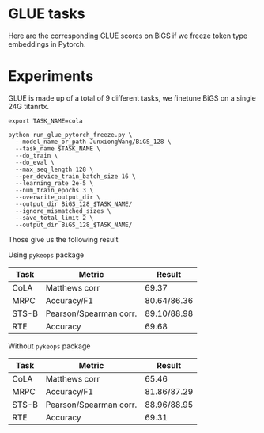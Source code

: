 # GLUE tasks

Here are the corresponding GLUE scores on BiGS if we freeze token type embeddings in Pytorch.

# Experiments 

GLUE is made up of a total of 9 different tasks, we finetune BiGS on a single 24G titanrtx.

```
export TASK_NAME=cola

python run_glue_pytorch_freeze.py \
  --model_name_or_path JunxiongWang/BiGS_128 \
  --task_name $TASK_NAME \
  --do_train \
  --do_eval \
  --max_seq_length 128 \
  --per_device_train_batch_size 16 \
  --learning_rate 2e-5 \
  --num_train_epochs 3 \
  --overwrite_output_dir \
  --output_dir BiGS_128_$TASK_NAME/
  --ignore_mismatched_sizes \
  --save_total_limit 2 \
  --output_dir BiGS_128_$TASK_NAME/
```

Those give us the following result

Using `pykeops` package

| Task  | Metric                       | Result      |
|-------|------------------------------|-------------|
| CoLA  | Matthews corr                | 69.37|
| MRPC  | Accuracy/F1                  | 80.64/86.36|
| STS-B | Pearson/Spearman corr.       | 89.10/88.98|
| RTE   | Accuracy                     | 69.68|

Without `pykeops` package

| Task  | Metric                       | Result      |
|-------|------------------------------|-------------|
| CoLA  | Matthews corr                | 65.46|
| MRPC  | Accuracy/F1                  | 81.86/87.29|
| STS-B | Pearson/Spearman corr.       | 88.96/88.95|
| RTE   | Accuracy                     | 69.31|